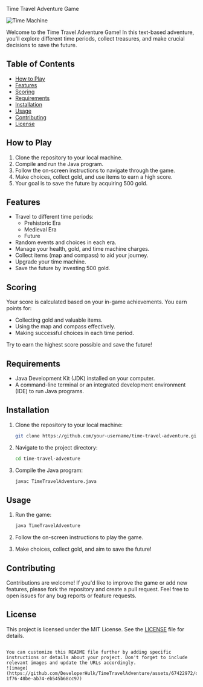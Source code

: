 Time Travel Adventure Game

![Time Machine](time_machine.jpg)

Welcome to the Time Travel Adventure Game! In this text-based adventure, you'll explore different time periods, collect treasures, and make crucial decisions to save the future.

## Table of Contents

- [How to Play](#how-to-play)
- [Features](#features)
- [Scoring](#scoring)
- [Requirements](#requirements)
- [Installation](#installation)
- [Usage](#usage)
- [Contributing](#contributing)
- [License](#license)

## How to Play

1. Clone the repository to your local machine.
2. Compile and run the Java program.
3. Follow the on-screen instructions to navigate through the game.
4. Make choices, collect gold, and use items to earn a high score.
5. Your goal is to save the future by acquiring 500 gold.

## Features

- Travel to different time periods:
  - Prehistoric Era
  - Medieval Era
  - Future
- Random events and choices in each era.
- Manage your health, gold, and time machine charges.
- Collect items (map and compass) to aid your journey.
- Upgrade your time machine.
- Save the future by investing 500 gold.

## Scoring

Your score is calculated based on your in-game achievements. You earn points for:

- Collecting gold and valuable items.
- Using the map and compass effectively.
- Making successful choices in each time period.

Try to earn the highest score possible and save the future!

## Requirements

- Java Development Kit (JDK) installed on your computer.
- A command-line terminal or an integrated development environment (IDE) to run Java programs.

## Installation

1. Clone the repository to your local machine:

   ```bash
   git clone https://github.com/your-username/time-travel-adventure.git
   ```

2. Navigate to the project directory:

   ```bash
   cd time-travel-adventure
   ```

3. Compile the Java program:

   ```bash
   javac TimeTravelAdventure.java
   ```

## Usage

1. Run the game:

   ```bash
   java TimeTravelAdventure
   ```

2. Follow the on-screen instructions to play the game.

3. Make choices, collect gold, and aim to save the future!

## Contributing

Contributions are welcome! If you'd like to improve the game or add new features, please fork the repository and create a pull request. Feel free to open issues for any bug reports or feature requests.

## License

This project is licensed under the MIT License. See the [LICENSE](LICENSE) file for details.
```

You can customize this README file further by adding specific instructions or details about your project. Don't forget to include relevant images and update the URLs accordingly.
![image](https://github.com/DeveloperHulk/TimeTravelAdventure/assets/67422972/d4617eb2-1f76-48be-ab74-eb545b68cc97)
